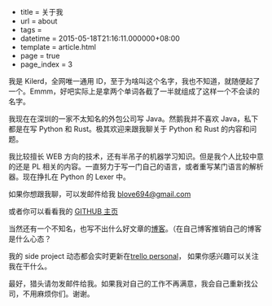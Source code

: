  - title = 关于我
 - url = about
 - tags = 
 - datetime = 2015-05-18T21:16:11.000000+08:00
 - template = article.html
 - page = true
 - page_index = 3

我是 Kilerd，全网唯一通用 ID，至于为啥叫这个名字，我也不知道，就随便起了一个。Emmm，好吧实际上是拿两个单词各截了一半就组成了这样一个不会读的名字。

<!--more-->

我现在在深圳的一家不太知名的外包公司写 Java。然鹅我并不喜欢 Java，私下都是在写 Python 和 Rust。极其欢迎来跟我聊关于 Python 和 Rust 的内容和问题。

我比较擅长 WEB 方向的技术，还有半吊子的机器学习知识。但是我个人比较中意的还是 PL 相关的内容。一直努力于写一门自己的语言，或者重写某门语言的解析器。现在挣扎在 Python 的 Lexer 中。

如果你想跟我聊，可以发邮件给我 [blove694@gmail.com](mailto:blove694@gmail.com)

或者你可以看看我的 [GITHUB 主页](https://github.com/kilerd) 

当然还有一个不知名，也写不出什么好文章的[博客](https://www.kilerd.me)。（在自己博客推销自己的博客是什么心态？

我的 side project 动态都会实时更新在[trello personal](<https://trello.com/b/UZxM7CLg>)， 如果你感兴趣可以关注我在干什么。


最好，猎头请勿发邮件给我。如果我对自己的工作不再满意，我会自己重新找公司，不用麻烦你们。谢谢。